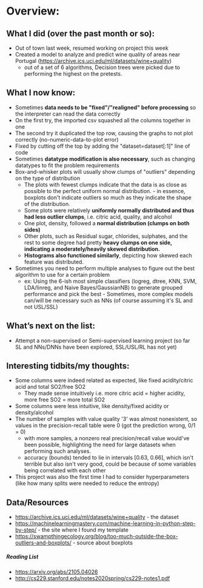
# Overview: 
## What I did (over the past month or so):  
- Out of town last week, resumed working on project this week
- Created a model to analyze and predict wine quality of areas near Portugal (https://archive.ics.uci.edu/ml/datasets/wine+quality)
  - out of a set of 6 algorithms, Decision trees were picked due to performing the highest on the pretests.
## What I now know:
-  Sometimes **data needs to be "fixed"/"realigned" before processing** so the interpreter can read the data correctly
  - On the first try, the imported csv squashed all the columns together in one
  - The second try it duplicated the top row, causing the graphs to not plot correctly (no-numeric-data-to-plot error)
  - Fixed by cutting off the top by adding the "dataset=dataset[:1]" line of code
  - Sometimes **datatype modification is also necessary**, such as changing datatypes to fit the problem requirements
- Box-and-whisker plots will usually show clumps of "outliers" depending on the type of distribution
  - The plots with fewest clumps indicate that the data is as close as possible to the perfect uniform normal distribution.
        - in essence, boxplots don't indicate outliers so much as they indicate the shape of the distribution.
  - Some plots were relatively **uniformly normally distributed and thus had less outlier clumps**, i.e. citric acid, quality, and alcohol
  - One plot, density, followed a **normal distribution (clumps on both sides)**
  - Other plots, such as Residual sugar, chlorides, sulphates, and the rest to some degree had pretty **heavy clumps on one side, indicating a moderately/heavily skewed distribution.**
  - **Histograms also functioned similarly**, depicting how skewed each feature was distributed.
- Sometimes you need to perform multiple analyses to figure out the best algorithm to use for a certain problem
  - ex: Using the 6-ish most simple classifiers (logreg, dtree, KNN, SVM, LDA/linreg, and Naive Bayes/GaussianNB) to generate grouped performance and pick the best
        - Sometimes, more complex models can/will be necessary such as NNs (of course assuming it's SL and not USL/SSL)
## What’s next on the list:
- Attempt a non-supervised or Semi-supervised learning project (so far SL and NNs/DNNs have been explored, SSL/USL/RL has not yet)
## Interesting tidbits/my thoughts:
- Some columns were indeed related as expected, like fixed acidity/citric acid and total SO2/free SO2 
  - They made sense intuitively i.e. more citric acid = higher acidity, more free SO2 = more total SO2
- Some columns were less intuitive, like density/fixed acidity or density/alcohol
- The number of samples with value quality '3' was almost nonexistent, so values in the precision-recall table were 0 (got the prediction wrong, 0/1 = 0)
  - with more samples, a nonzero real precision/recall value would've been possible, highlighting the need for large datasets when performing such analyses.
  - accuracy (bounds) tended to lie in intervals [0.63, 0.66], which isn't terrible but also isn't very good, could be because of some variables being correlated with each other
- This project was also the first time I had to consider hyperparameters (like how many splits were needed to reduce the entropy)
## Data/Resources
- https://archive.ics.uci.edu/ml/datasets/wine+quality - the dataset
- https://machinelearningmastery.com/machine-learning-in-python-step-by-step/ - the site where I found my template
- https://swampthingecology.org/blog/too-much-outside-the-box-outliers-and-boxplots/ - source about boxplots
##### Reading List
- https://arxiv.org/abs/2105.04026
- http://cs229.stanford.edu/notes2020spring/cs229-notes1.pdf
